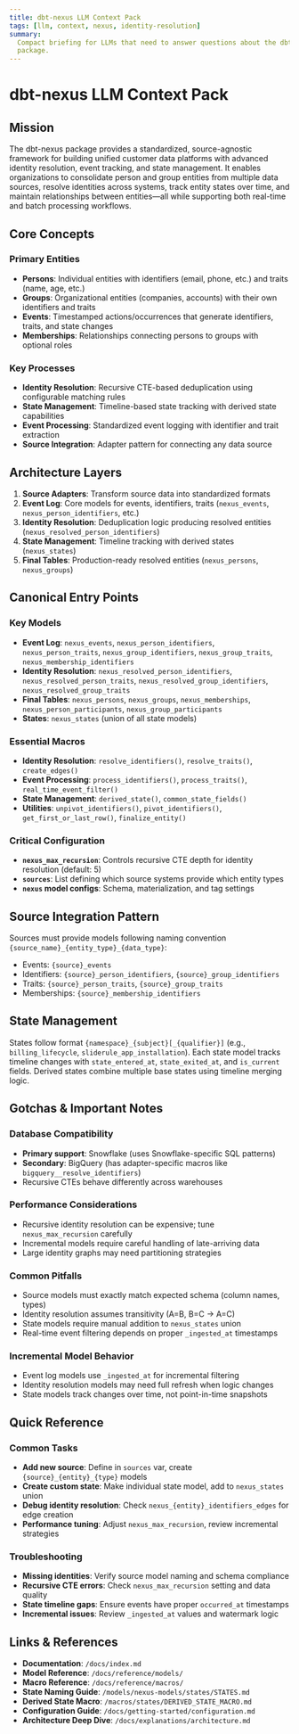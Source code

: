```yaml
---
title: dbt-nexus LLM Context Pack
tags: [llm, context, nexus, identity-resolution]
summary:
  Compact briefing for LLMs that need to answer questions about the dbt-nexus
  package.
---
```


# dbt-nexus LLM Context Pack

## Mission

The dbt-nexus package provides a standardized, source-agnostic framework for
building unified customer data platforms with advanced identity resolution,
event tracking, and state management. It enables organizations to consolidate
person and group entities from multiple data sources, resolve identities across
systems, track entity states over time, and maintain relationships between
entities—all while supporting both real-time and batch processing workflows.

## Core Concepts

### Primary Entities

- **Persons**: Individual entities with identifiers (email, phone, etc.) and
  traits (name, age, etc.)
- **Groups**: Organizational entities (companies, accounts) with their own
  identifiers and traits
- **Events**: Timestamped actions/occurrences that generate identifiers, traits,
  and state changes
- **Memberships**: Relationships connecting persons to groups with optional
  roles

### Key Processes

- **Identity Resolution**: Recursive CTE-based deduplication using configurable
  matching rules
- **State Management**: Timeline-based state tracking with derived state
  capabilities
- **Event Processing**: Standardized event logging with identifier and trait
  extraction
- **Source Integration**: Adapter pattern for connecting any data source

## Architecture Layers

1. **Source Adapters**: Transform source data into standardized formats
2. **Event Log**: Core models for events, identifiers, traits (`nexus_events`,
   `nexus_person_identifiers`, etc.)
3. **Identity Resolution**: Deduplication logic producing resolved entities
   (`nexus_resolved_person_identifiers`)
4. **State Management**: Timeline tracking with derived states (`nexus_states`)
5. **Final Tables**: Production-ready resolved entities (`nexus_persons`,
   `nexus_groups`)

## Canonical Entry Points

### Key Models

- **Event Log**: `nexus_events`, `nexus_person_identifiers`,
  `nexus_person_traits`, `nexus_group_identifiers`, `nexus_group_traits`,
  `nexus_membership_identifiers`
- **Identity Resolution**: `nexus_resolved_person_identifiers`,
  `nexus_resolved_person_traits`, `nexus_resolved_group_identifiers`,
  `nexus_resolved_group_traits`
- **Final Tables**: `nexus_persons`, `nexus_groups`, `nexus_memberships`,
  `nexus_person_participants`, `nexus_group_participants`
- **States**: `nexus_states` (union of all state models)

### Essential Macros

- **Identity Resolution**: `resolve_identifiers()`, `resolve_traits()`,
  `create_edges()`
- **Event Processing**: `process_identifiers()`, `process_traits()`,
  `real_time_event_filter()`
- **State Management**: `derived_state()`, `common_state_fields()`
- **Utilities**: `unpivot_identifiers()`, `pivot_identifiers()`,
  `get_first_or_last_row()`, `finalize_entity()`

### Critical Configuration

- **`nexus_max_recursion`**: Controls recursive CTE depth for identity
  resolution (default: 5)
- **`sources`**: List defining which source systems provide which entity types
- **`nexus` model configs**: Schema, materialization, and tag settings

## Source Integration Pattern

Sources must provide models following naming convention
`{source_name}_{entity_type}_{data_type}`:

- Events: `{source}_events`
- Identifiers: `{source}_person_identifiers`, `{source}_group_identifiers`
- Traits: `{source}_person_traits`, `{source}_group_traits`
- Memberships: `{source}_membership_identifiers`

## State Management

States follow format `{namespace}_{subject}[_{qualifier}]` (e.g.,
`billing_lifecycle`, `sliderule_app_installation`). Each state model tracks
timeline changes with `state_entered_at`, `state_exited_at`, and `is_current`
fields. Derived states combine multiple base states using timeline merging
logic.

## Gotchas & Important Notes

### Database Compatibility

- **Primary support**: Snowflake (uses Snowflake-specific SQL patterns)
- **Secondary**: BigQuery (has adapter-specific macros like
  `bigquery__resolve_identifiers`)
- Recursive CTEs behave differently across warehouses

### Performance Considerations

- Recursive identity resolution can be expensive; tune `nexus_max_recursion`
  carefully
- Incremental models require careful handling of late-arriving data
- Large identity graphs may need partitioning strategies

### Common Pitfalls

- Source models must exactly match expected schema (column names, types)
- Identity resolution assumes transitivity (A=B, B=C → A=C)
- State models require manual addition to `nexus_states` union
- Real-time event filtering depends on proper `_ingested_at` timestamps

### Incremental Model Behavior

- Event log models use `_ingested_at` for incremental filtering
- Identity resolution models may need full refresh when logic changes
- State models track changes over time, not point-in-time snapshots

## Quick Reference

### Common Tasks

- **Add new source**: Define in `sources` var, create `{source}_{entity}_{type}`
  models
- **Create custom state**: Make individual state model, add to `nexus_states`
  union
- **Debug identity resolution**: Check `nexus_{entity}_identifiers_edges` for
  edge creation
- **Performance tuning**: Adjust `nexus_max_recursion`, review incremental
  strategies

### Troubleshooting

- **Missing identities**: Verify source model naming and schema compliance
- **Recursive CTE errors**: Check `nexus_max_recursion` setting and data quality
- **State timeline gaps**: Ensure events have proper `occurred_at` timestamps
- **Incremental issues**: Review `_ingested_at` values and watermark logic

## Links & References

- **Documentation**: `/docs/index.md`
- **Model Reference**: `/docs/reference/models/`
- **Macro Reference**: `/docs/reference/macros/`
- **State Naming Guide**: `/models/nexus-models/states/STATES.md`
- **Derived State Macro**: `/macros/states/DERIVED_STATE_MACRO.md`
- **Configuration Guide**: `/docs/getting-started/configuration.md`
- **Architecture Deep Dive**: `/docs/explanations/architecture.md`

